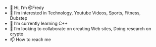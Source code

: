 - 👋 Hi, I’m @Fredy
- 👀 I’m interested in Technology, Youtube Videos, Sports, Fitness, Dubstep
- 🌱 I’m currently learning C++
- 💞️ I’m looking to collaborate on creating Web sites, Doing research on crypto
- 📫 How to reach me 

<!---
Fredyl360/Fredyl360 is a ✨ special ✨ repository because its `README.md` (this file) appears on your GitHub profile.
You can click the Preview link to take a look at your changes.
--->
